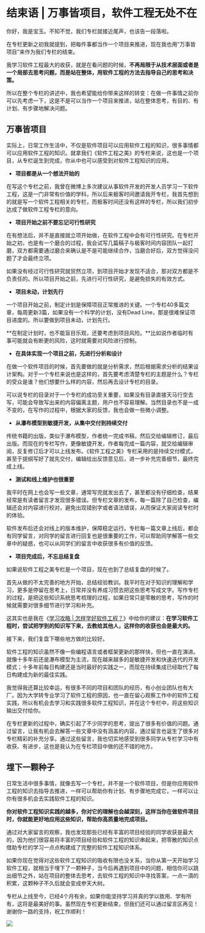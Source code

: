 # 结束语 \| 万事皆项目，软件工程无处不在

你好，我是宝玉。不知不觉，我们专栏就接近尾声，也该告一段落啦。

在专栏更新之初我就提到，把每件事都当作一个项目来推进，现在我也用“万事皆项目”来作为我们专栏的结束。

我学习软件工程最大的收获，就是在看问题的时候，**不再局限于从技术层面或者是一个局部去思考问题，而是站在整体，用软件工程的方法去指导自己的思考和决策。**

所以在整个专栏的讲述中，我也希望能给你带来这样的转变：在做一件事情之前你可以先考虑一下，这是不是可以当作一个项目来推进，站在整体思考，有目的、有计划、有步骤地解决问题。

## 万事皆项目

实际上，日常工作生活中，不仅是软件项目可以应用软件工程的知识，很多事情都可以应用软件工程的知识。就拿我们《软件工程之美》的专栏来说，这也是一个项目，从专栏诞生到完成，你从中也可以感受到对软件工程知识的应用。

- **项目都是从一个想法开始的**

<!-- -->

在写这个专栏之前，我曾在微博上多次建议从事软件开发的开发人员学习一下软件工程，这是一门非常有价值的学科，所以后来极客时间邀请我开专栏，我首先想到的就是写一个软件工程相关的专栏，而极客时间还没有这样的专栏，所以我们初步达成了做软件工程专栏的意向。

- **项目开始之前不要忘记可行性研究**

<!-- -->

在有想法后，并不是直接就立项开始做，在软件工程中会有可行性研究。在专栏开始之初，也是有一个磨合的过程，我会试写几篇稿子与极客时间内容团队一起打磨，双方都需要通过磨合来确认是不是可能继续合作，当磨合好后，双方觉得没问题了才会最终立项。

<!-- [[[read_end]]] -->

如果没有经过可行性研究就贸然立项，到项目开始才发现不适合，那对双方都是不负责任的。所以项目开始之前，先进行可行性研究，是避免损失的有效方式。

- **项目未动，计划先行**

<!-- -->

一个项目开始之前，制定计划是保障项目正常推进的关键。一个专栏40多篇文章，每周更新3篇，如果没有一个科学的计划，没有Dead Line，那是很难保证项目进度的。所以要做到项目未动，计划先行。

**在制定计划时，也不能盲目乐观，还要考虑到项目风险。**比如说作者临时有事可能就会有断更的风险，这时就需要对风险进行控制。

- **在具体实现一个项目之前，先进行分析和设计**

<!-- -->

在做一个软件项目的时候，首先要做的就是分析需求，然后根据需求分析的结果设计架构。对于一个专栏来说也是这样的，首先要考虑清楚专栏的主题是什么？专栏的受众是谁？他们想要什么样的内容，然后再去设计专栏的目录。

可以说专栏的目录对于一个专栏的成功至关重要，如果没有目录直接天马行空去写，可能会导致写出来的内容偏离主题，用户也不容易理解。当然目录也不是一成不变的，在写作的过程中，根据大家的反馈，我也会做一些微小调整。

- **从瀑布模型到敏捷开发，从集中交付到持续交付**

<!-- -->

传统书籍的出版，类似于瀑布模型，作者统一完成书稿，然后交给编辑修订，最后出版。而现在的专栏写作，更像敏捷开发，作者每完成一篇内容，就交给编辑审阅，反复修订后才可以上线发布。《软件工程之美》专栏采用的是持续交付模式，甚至于提纲写好了就先交付，编辑给出反馈意见后，进一步补充完善细节，最终完成上线。

- **测试和线上维护也很重要**

<!-- -->

我平时在网上也会写一些文章，通常写完就发出去了，甚至都没有仔细检查，结果经常是有读者留言才发现很多错误。但专栏文章的发布，每一篇除了自己检查，编辑还会对内容进行校对，避免出现错别字或者语法错误，从而保证大家阅读专栏时的体验。

软件发布后还会对线上的版本维护，保障稳定运行。专栏每一篇文章上线后，都会有同学留言，对同学的留言进行回复也是很重要的工作，可以帮助同学解答一些文章中的疑惑，也可以从同学们的留言中收获很多有价值的反馈。

- **项目完成后，不忘总结复盘**

<!-- -->

如果说软件工程之美专栏是一个项目，现在也到了总结复盘的时候了。

首先从做的不太完善的地方开始，总结经验教训。我平时在对于知识的理解和学习，更多是停留在思考上，日常并没有养成习惯去把这些思考写成文字。写作专栏的过程，是把这些知识系统思考梳理的过程，如果日常只是零散的思考，写作的时候就需要对很多细节进行学习和补充。

这其实也是我在《[学习攻略 \| 怎样学好软件工程？](<https://time.geekbang.org/column/article/82697>)》中给你的建议：**在学习软件工程时，尝试把学到的知识写下来，去教给其他人，这样你的收获也会是最大的。**

接下来，我们复盘下哪些地方做的比较好。

软件工程的知识虽然不像一些编程语言或者框架更新的那样快，但也一直在演进。就像十多年前还是瀑布模型为主流，现在越来越多的是敏捷开发和快速迭代的开发模式；十多年前每日构建还是当时最好的实践之一，而现在持续集成已经取代了每日构建成为新的最佳实践。

我觉得我还算比较幸运，有很多不同的项目和团队的经历，有小创业团队也有大厂。因为大学转专业学习了软件工程的原因，也一直在留心观察工作中的软件工程实践，所以有机会去学习和实践很多软件工程知识，并在这个专栏中，将这些知识输出交付给你。

在专栏更新的过程中，确实引起了不少同学的思考，提出了很多有价值的问题。通过留言，让我有机会去解答一些文章中没有涵盖的内容，通过留言也诞生了很多对专栏精彩的补充分享。通过这些留言，我也切实地感受到很多同学从专栏学习中有收获、有进步，这也是我认为在专栏项目中做的还不错的地方。

## 埋下一颗种子

日常生活中很多事情，就像去写一个专栏，并不是一个软件项目，但是你应用软件工程的知识去指导去推进，一样可以帮助你有计划、有步骤地完成它，一样可以让你有很多机会去实践软件工程的知识。

**你对软件工程知识实践的越多，你对它的理解也会越深刻，这样当你在做软件项目时，你就能更好地应用这些知识，帮助你高质量地完成项目。**

通过对大家留言的观察，我也发现那些已经有丰富的项目经验的同学收获是最大的，因为他们很容易将丰富的项目经验和软件工程的知识串起来，把零散的知识点借助专栏的学习一点点构建成了完整的软件工程知识体系。

如果你现在觉得对这些软件工程知识的吸收有限也没关系，当你从第一天开始学习软件工程，就相当于埋下了一颗种子，当今后再遇到项目中的问题，相信你可以跳出细节之外，站在项目的整体去思考，去软件工程的知识中寻找答案，一点一滴的积累，这颗种子不久后就会变成参天大树。

专栏从上线至今，已经4个月有余，如果你能坚持学习并真的学以致用、学有所有，这将是最美好的事。虽然现在专栏更新结束，但我们还可以通过留言区再见！谢谢你一路的支持，祝工作顺利！

[![](<https://static001.geekbang.org/resource/image/30/ed/3035c596dc0cde8f0da6d92355757eed.jpg>)](<https://jinshuju.net/f/aIzO78>)

